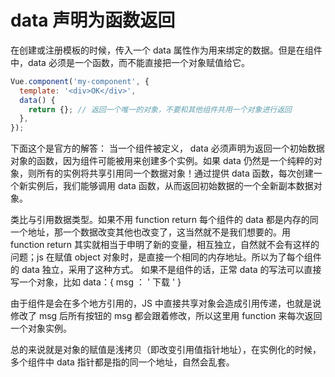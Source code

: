 # data 声明为函数返回

在创建或注册模板的时候，传入一个 data 属性作为用来绑定的数据。但是在组件中，data 必须是一个函数，而不能直接把一个对象赋值给它。

```js
Vue.component('my-component', {
  template: '<div>OK</div>',
  data() {
    return {}; // 返回一个唯一的对象，不要和其他组件共用一个对象进行返回
  },
});
```

下面这个是官方的解答：
当一个组件被定义， data 必须声明为返回一个初始数据对象的函数，因为组件可能被用来创建多个实例。如果 data 仍然是一个纯粹的对象，则所有的实例将共享引用同一个数据对象！通过提供 data 函数，每次创建一个新实例后，我们能够调用 data 函数，从而返回初始数据的一个全新副本数据对象。

类比与引用数据类型。如果不用 function return 每个组件的 data 都是内存的同一个地址，那一个数据改变其他也改变了，这当然就不是我们想要的。用 function return 其实就相当于申明了新的变量，相互独立，自然就不会有这样的问题；js 在赋值 object 对象时，是直接一个相同的内存地址。所以为了每个组件的 data 独立，采用了这种方式。
如果不是组件的话，正常 data 的写法可以直接写一个对象，比如 data：{ msg ： ' 下载 ' }

由于组件是会在多个地方引用的，JS 中直接共享对象会造成引用传递，也就是说修改了 msg 后所有按钮的 msg 都会跟着修改，所以这里用 function 来每次返回一个对象实例。

总的来说就是对象的赋值是浅拷贝（即改变引用值指针地址），在实例化的时候，多个组件中 data 指针都是指的同一个地址，自然会乱套。
